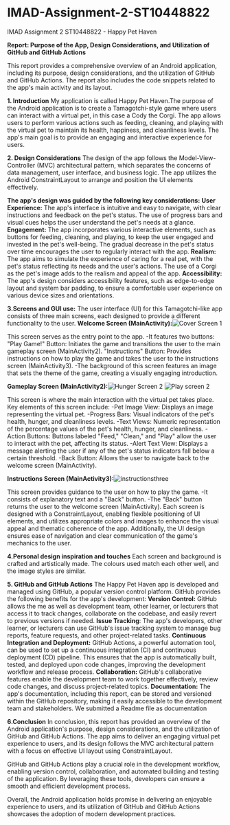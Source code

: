 # IMAD-Assignment-2-ST10448822
IMAD Assignment 2 ST10448822 - Happy Pet Haven

**Report: Purpose of the App, Design Considerations, and Utilization of GitHub and GitHub Actions**

This report provides a comprehensive overview of an Android application, including its purpose, design considerations, and the utilization of GitHub and GitHub Actions. The report also includes the code snippets related to the app's main activity and its layout.

**1. Introduction**
My application is called Happy Pet Haven.The purpose of the Android application is to create a Tamagotchi-style game where users can interact with a virtual pet, in this case a Cody the Corgi. The app allows users to perform various actions such as feeding, cleaning, and playing with the virtual pet to maintain its health, happiness, and cleanliness levels. The app's main goal is to provide an engaging and interactive experience for users.

**2. Design Considerations**
The design of the app follows the Model-View-Controller (MVC) architectural pattern, which separates the concerns of data management, user interface, and business logic. The app utilizes the Android ConstraintLayout to arrange and position the UI elements effectively.

**The app's design was guided by the following key considerations:**
**User Experience:** The app's interface is intuitive and easy to navigate, with clear instructions and feedback on the pet's status. The use of progress bars and visual cues helps the user understand the pet's needs at a glance.
**Engagement:** The app incorporates various interactive elements, such as buttons for feeding, cleaning, and playing, to keep the user engaged and invested in the pet's well-being. The gradual decrease in the pet's status over time encourages the user to regularly interact with the app.
**Realism:** The app aims to simulate the experience of caring for a real pet, with the pet's status reflecting its needs and the user's actions. The use of a Corgi as the pet's image adds to the realism and appeal of the app.
**Accessibility:** The app's design considers accessibility features, such as edge-to-edge layout and system bar padding, to ensure a comfortable user experience on various device sizes and orientations.

**3.Screens and GUI use:**
The user interface (UI) for this Tamagotchi-like app consists of three main screens, each designed to provide a different functionality to the user.
**Welcome Screen (MainActivity):**![Cover Screen 1](https://github.com/JorrynPanjasuran/IMAD-Assignment-2-ST10448822/assets/163964500/1627cffb-4a9b-49ca-afec-b33e9182a187)

This screen serves as the entry point to the app.
-It features two buttons:
"Play Game!" Button: Initiates the game and transitions the user to the main gameplay screen (MainActivity2).
"Instructions" Button: Provides instructions on how to play the game and takes the user to the instructions screen (MainActivity3).
-The background of this screen features an image that sets the theme of the game, creating a visually engaging introduction.

**Gameplay Screen (MainActivity2):**![Hunger Screen 2](https://github.com/JorrynPanjasuran/IMAD-Assignment-2-ST10448822/assets/163964500/2c7e06eb-934e-419f-97f3-b12928e46ac5)
![Play screen 2](https://github.com/JorrynPanjasuran/IMAD-Assignment-2-ST10448822/assets/163964500/4377c174-f179-4d12-a41c-74cd97bee58f)

This screen is where the main interaction with the virtual pet takes place.
Key elements of this screen include:
-Pet Image View: Displays an image representing the virtual pet.
-Progress Bars: Visual indicators of the pet's health, hunger, and cleanliness levels.
-Text Views: Numeric representation of the percentage values of the pet's health, hunger, and cleanliness.
-Action Buttons: Buttons labeled "Feed," "Clean," and "Play" allow the user to interact with the pet, affecting its status.
-Alert Text View: Displays a message alerting the user if any of the pet's status indicators fall below a certain threshold.
-Back Button: Allows the user to navigate back to the welcome screen (MainActivity).

**Instructions Screen (MainActivity3):**![instructionsthree](https://github.com/JorrynPanjasuran/IMAD-Assignment-2-ST10448822/assets/163964500/81c58cc5-2e2d-4c8d-b8a6-50072a6aaa53)

This screen provides guidance to the user on how to play the game.
-It consists of explanatory text and a "Back" button.
-The "Back" button returns the user to the welcome screen (MainActivity).
Each screen is designed with a ConstraintLayout, enabling flexible positioning of UI elements, and utilizes appropriate colors and images to enhance the visual appeal and thematic coherence of the app. Additionally, the UI design ensures ease of navigation and clear communication of the game's mechanics to the user.

**4.Personal design inspiration and touches**
Each screen and background is crafted and artistically made. The colours used match each other well, and the image styles are similar.

**5. GitHub and GitHub Actions**
The Happy Pet Haven app is developed and managed using GitHub, a popular version control platform. GitHub provides the following benefits for the app's development:
**Version Control:** GitHub allows the me as well as development team, other learner, or lecturers that access it to track changes, collaborate on the codebase, and easily revert to previous versions if needed.
**Issue Tracking**: The app's developers, other learner, or lecturers can use GitHub's issue tracking system to manage bug reports, feature requests, and other project-related tasks.
**Continuous Integration and Deployment:** GitHub Actions, a powerful automation tool, can be used to set up a continuous integration (CI) and continuous deployment (CD) pipeline. This ensures that the app is automatically built, tested, and deployed upon code changes, improving the development workflow and release process.
**Collaboration:** GitHub's collaborative features enable the development team to work together effectively, review code changes, and discuss project-related topics.
**Documentation:** The app's documentation, including this report, can be stored and versioned within the GitHub repository, making it easily accessible to the development team and stakeholders. We submitted a Readme file as documentation

**6.Conclusion**
In conclusion, this report has provided an overview of the Android application's purpose, design considerations, and the utilization of GitHub and GitHub Actions. 
The app aims to deliver an engaging virtual pet experience to users, and its design follows the MVC architectural pattern with a focus on effective UI layout using ConstraintLayout.

GitHub and GitHub Actions play a crucial role in the development workflow, enabling version control, collaboration, and automated building and testing of the application. By leveraging these tools, developers can ensure a smooth and efficient development process.

Overall, the Android application holds promise in delivering an enjoyable experience to users, and its utilization of GitHub and GitHub Actions showcases the adoption of modern development practices.
